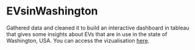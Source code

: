# EVsinWashington
Gathered data and cleaned it to build an interactive dashboard in tableau that gives some insights about EVs that are in use in the state of Washington, USA.
You can access the vizualisation [here](https://public.tableau.com/app/profile/sinduja.vengadesan/viz/EVsinWashington_17000710505960/EVsinWashington).
